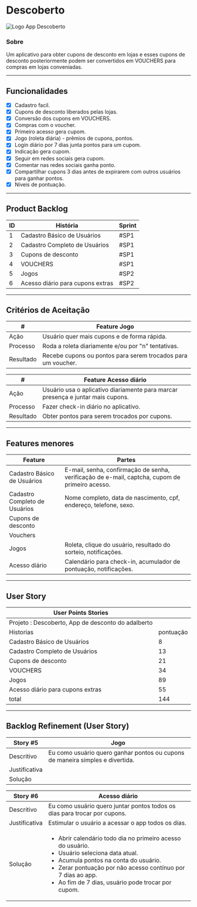 # Descoberto
![Logo App Descoberto](https://blogger.googleusercontent.com/img/b/R29vZ2xl/AVvXsEhOIX28KFUbhYIzj1LNaOeODE3b5kELRMTNbafvx63agJ_vXjDx4I4EDY6ymQ2UW5Cl68G28OV1GpZ388SZP_fJeXx-dp1uakX__HkJHM6PitzkH2ctjlOb9-J97aKkMq1JAnMtPlctCc04eVXWdpJB-o7mVw7p9ssUZxwEgiAtrByMN909a1kSDQqxRg/s320/Descoberto%20logo.png)

### Sobre
Um aplicativo para obter cupons de desconto em lojas e esses cupons de desconto posteriormente podem ser convertidos em VOUCHERS para compras em lojas conveniadas. 

---
## Funcionalidades
- [x] Cadastro facil.
- [x] Cupons de desconto liberados pelas lojas.
- [x] Conversão dos cupons em VOUCHERS.
- [x] Compras com o voucher. 
- [x] Primeiro acesso gera cupom. 
- [x] Jogo (roleta diária) - prêmios de cupons, pontos.
- [x] Login diário por 7 dias junta pontos para um cupom.
- [x] Indicação gera cupom.
- [x] Seguir em redes sociais gera cupom. 
- [x] Comentar nas redes sociais ganha ponto.
- [x] Compartilhar cupons 3 dias antes de expirarem com outros usuários para ganhar pontos.
- [x] Níveis de pontuação. 

---
## Product Backlog
| ID | História | Sprint |
| --- | --- | --- |
| 1 | Cadastro Básico de Usuários | #SP1 |
| 2 | Cadastro Completo de Usuários | #SP1 |
| 3 | Cupons de desconto | #SP1 |
| 4 | VOUCHERS | #SP1 |
| 5 | Jogos | #SP2 |
| 6 | Acesso diário para cupons extras | #SP2 |

---

## Critérios de Aceitação
| #|Feature Jogo|
| --- | --- |
|Ação | Usuário quer mais cupons e de forma rápida. |
|Processo | Roda a roleta diariamente e/ou por "n" tentativas. |
|Resultado | Recebe cupons ou pontos para serem trocados para um voucher. |

| #|Feature Acesso diário|
| --- | --- | 
|Ação | Usuário usa o aplicativo diariamente para marcar presença e juntar mais cupons.  |
|Processo | Fazer check-in diário no aplicativo.  |
|Resultado  | Obter pontos para serem trocados por cupons.
---
## Features menores
| Feature| Partes|
| --- | --- | 
|Cadastro Básico de Usuários  | E-mail, senha, confirmação de senha, verificação de e-mail, captcha, cupom de primeiro acesso.  |
|Cadastro Completo de Usuários  | Nome completo, data de nascimento, cpf, endereço, telefone, sexo. |
|Cupons de desconto | |
| Vouchers | |
| Jogos | Roleta, clique do usuário, resultado do sorteio, notificações.|
| Acesso diário | Calendário para check-in, acumulador de pontuação, notificações. |
---
## User Story
| User Points Stories ||
| --- | --- |
| Projeto : Descoberto, App de desconto do adalberto |
| Historias | pontuação |
| Cadastro Básico de Usuários | 8 |
| Cadastro Completo de Usuários | 13 |
| Cupons de desconto | 21 |
| VOUCHERS | 34 |
| Jogos | 89 |
| Acesso diário para cupons extras | 55 |
| total | 144 |
---
## Backlog Refinement (User Story)
| Story #5 | Jogo | 
| --- | --- | 
| Descritivo  | Eu como usuário quero ganhar pontos ou cupons de maneira simples e divertida.   |
| Justificativa  | |
| Solução  | |

| Story #6 | Acesso diário | 
| --- | --- | 
| Descritivo | Eu como usuário quero juntar pontos todos os dias para trocar por cupons.  |
| Justificativa  | Estimular o usuário a acessar o app todos os dias. |
| Solução  | <ul><li>Abrir calendário todo dia no primeiro acesso do usuário.</li><li>Usuário seleciona data atual.</li><li>Acumula pontos na conta do usuário.</li><li>Zerar pontuação por não acesso contínuo por 7 dias ao app.</li><li>Ao fim de 7 dias, usuário pode trocar por cupom.</li></ul> |